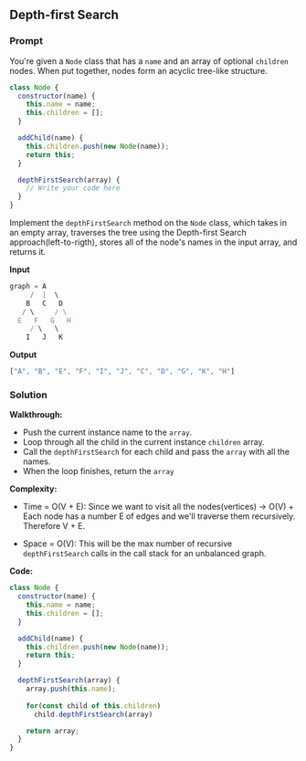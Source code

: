 ## Depth-first Search

### Prompt

You're given a `Node` class that has a `name` and an array of optional `children` nodes. When put together, nodes form an acyclic tree-like structure.

```js
class Node {
  constructor(name) {
    this.name = name;
    this.children = [];
  }

  addChild(name) {
    this.children.push(new Node(name));
    return this;
  }

  depthFirstSearch(array) {
    // Write your code here
  }
}
```


Implement the `depthFirstSearch` method on the `Node` class, which takes in an empty array, traverses the tree using the Depth-first Search approach(left-to-rigth), stores all of the node's names in the input array, and returns it.


**Input**
```js
graph = A
     /  |  \
    B   C   D
   / \     / \
  E   F   G   H
     / \   \
    I   J   K
```

**Output**
```js
["A", "B", "E", "F", "I", "J", "C", "D", "G", "K", "H"]
```

### Solution

__Walkthrough:__
- Push the current instance name to the `array`.
- Loop through all the child in the current instance `children` array.
- Call the `depthFirstSearch` for each child and pass the `array` with all the names.
- When the loop finishes, return the `array`

__Complexity:__
- Time = O(V + E): Since we want to visit all the nodes(vertices) -> O(V) + Each node has a number E of edges and we'll traverse them recursively. Therefore V + E.

- Space = O(V): This will be the max number of recursive `depthFirstSearch` calls in the call stack for an unbalanced graph.

__Code:__

```js
class Node {
  constructor(name) {
    this.name = name;
    this.children = [];
  }

  addChild(name) {
    this.children.push(new Node(name));
    return this;
  }

  depthFirstSearch(array) {
    array.push(this.name);
    
    for(const child of this.children) 
      child.depthFirstSearch(array)

    return array;
  }
}
```